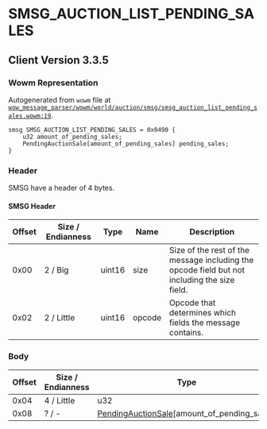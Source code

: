 # SMSG_AUCTION_LIST_PENDING_SALES

## Client Version 3.3.5

### Wowm Representation

Autogenerated from `wowm` file at [`wow_message_parser/wowm/world/auction/smsg/smsg_auction_list_pending_sales.wowm:19`](https://github.com/gtker/wow_messages/tree/main/wow_message_parser/wowm/world/auction/smsg/smsg_auction_list_pending_sales.wowm#L19).
```rust,ignore
smsg SMSG_AUCTION_LIST_PENDING_SALES = 0x0490 {
    u32 amount_of_pending_sales;
    PendingAuctionSale[amount_of_pending_sales] pending_sales;
}
```
### Header

SMSG have a header of 4 bytes.

#### SMSG Header

| Offset | Size / Endianness | Type   | Name   | Description |
| ------ | ----------------- | ------ | ------ | ----------- |
| 0x00   | 2 / Big           | uint16 | size   | Size of the rest of the message including the opcode field but not including the size field.|
| 0x02   | 2 / Little        | uint16 | opcode | Opcode that determines which fields the message contains.|

### Body

| Offset | Size / Endianness | Type | Name | Description | Comment |
| ------ | ----------------- | ---- | ---- | ----------- | ------- |
| 0x04 | 4 / Little | u32 | amount_of_pending_sales |  |  |
| 0x08 | ? / - | [PendingAuctionSale](pendingauctionsale.md)[amount_of_pending_sales] | pending_sales |  |  |

